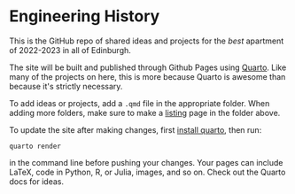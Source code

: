 # Engineering History

This is the GitHub repo of shared ideas and projects for the *best* apartment of 2022-2023 in all of Edinburgh.

The site will be built and published through Github Pages using [Quarto](https://quarto.org/docs/). Like many of the projects on here, this is more because Quarto is awesome than because it's strictly necessary.

To add ideas or projects, add a `.qmd` file in the appropriate folder. When adding more folders, make sure to make a [listing](https://quarto.org/docs/websites/website-listings.html) page in the folder above.

To update the site after making changes, first [install quarto](https://quarto.org/docs/get-started/), then run:

```
quarto render
```

in the command line before pushing your changes. Your pages can include LaTeX, code in Python, R, or Julia, images, and so on. Check out the Quarto docs for ideas.